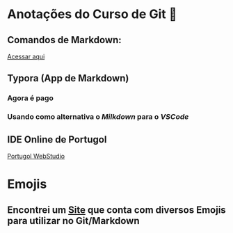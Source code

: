 # Anotações do Curso de Git 📝

## Comandos de Markdown:

[Acessar aqui](https://www.markdownguide.org/basic-syntax/)

## Typora (App de Markdown)

### Agora é pago

### Usando como alternativa o *Milkdown* para o *VSCode*

## IDE Online de Portugol

[Portugol WebStudio](https://portugol-webstudio.cubos.io)

# Emojis
## Encontrei um [Site](https://gitmoji.dev) que conta com diversos Emojis para utilizar no Git/Markdown
